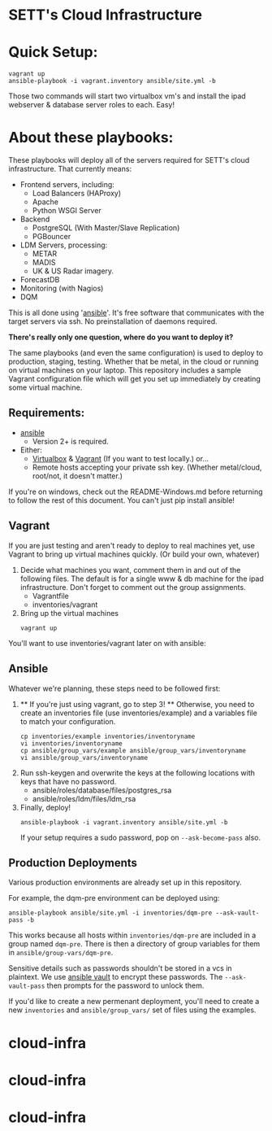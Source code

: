 # SETT's Cloud Infrastructure

# Quick Setup:
```
vagrant up
ansible-playbook -i vagrant.inventory ansible/site.yml -b
```
Those two commands will start two virtualbox vm's and install the ipad
webserver & database server roles to each. Easy!

# About these playbooks:

These playbooks will deploy all of the servers required for SETT's cloud
infrastructure. That currently means:

* Frontend servers, including:
  * Load Balancers (HAProxy)
  * Apache
  * Python WSGI Server
* Backend
  * PostgreSQL (With Master/Slave Replication)
  * PGBouncer
* LDM Servers, processing:
  * METAR
  * MADIS
  * UK & US Radar imagery.
* ForecastDB
* Monitoring (with Nagios)
* DQM

This is all done using '[ansible](ansible.com)'. It's free software that
communicates with the target servers via ssh. No preinstallation of daemons
required.

**There's really only one question, where do you want to deploy it?**

The same playbooks (and even the same configuration) is used to deploy to
production, staging, testing. Whether that be metal, in the cloud or running on
virtual machines on your laptop. This repository includes a sample Vagrant
configuration file which will get you set up immediately by creating some
virtual machine.

## Requirements:
* [ansible](ansible.com)
  * Version 2+ is required.
* Either:
  * [Virtualbox](virtualbox.org) & [Vagrant](vagrantup.com)
    (If you want to test locally.) or...
  * Remote hosts accepting your private ssh key. (Whether metal/cloud, root/not,
    it doesn't matter.)

If you're on windows, check out the README-Windows.md before returning to follow
the rest of this document. You can't just pip install ansible!

## Vagrant

If you are just testing and aren't ready to deploy to real machines yet, use
Vagrant to bring up virtual machines quickly. (Or build your own, whatever)

1. Decide what machines you want, comment them in and out of the following files.
   The default is for a single www & db machine for the ipad infrastructure.
   Don't forget to comment out the group assignments.
   * Vagrantfile
   * inventories/vagrant
2. Bring up the virtual machines
   ```
   vagrant up
   ```

You'll want to use inventories/vagrant later on with ansible:

## Ansible

Whatever we're planning, these steps need to be followed first:

1. ** If you're just using vagrant, go to step 3! **
   Otherwise, you need to create an inventories file (use inventories/example)
   and a variables file to match your configuration.
   ```
   cp inventories/example inventories/inventoryname
   vi inventories/inventoryname
   cp ansible/group_vars/example ansible/group_vars/inventoryname
   vi ansible/group_vars/inventoryname
   ```
2. Run ssh-keygen and overwrite the keys at the following locations with keys
   that have no password.
   * ansible/roles/database/files/postgres_rsa
   * ansible/roles/ldm/files/ldm_rsa
3. Finally, deploy!
   ```
   ansible-playbook -i vagrant.inventory ansible/site.yml -b
   ```
   If your setup requires a sudo password, pop on `--ask-become-pass` also.

## Production Deployments

Various production environments are already set up in this repository.

For example, the dqm-pre environment can be deployed using:
```
ansible-playbook ansible/site.yml -i inventories/dqm-pre --ask-vault-pass -b
```
This works because all hosts within `inventories/dqm-pre` are included in a
group named `dqm-pre`. There is then a directory of group variables for them
in `ansible/group-vars/dqm-pre`.

Sensitive details such as passwords shouldn't be stored in a vcs in plaintext.
We use [ansible vault](http://docs.ansible.com/ansible/playbooks_vault.html)
to encrypt these passwords. The `--ask-vault-pass` then prompts for the
password to unlock them.

If you'd like to create a new permenant deployment, you'll need to create a
new `inventories` and `ansible/group_vars/` set of files using the examples.
# cloud-infra
# cloud-infra
# cloud-infra
